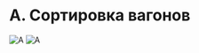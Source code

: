 # A. Сортировка вагонов

![A](https://github.com/user-attachments/assets/f5934904-6be8-4c4d-877d-a4e365000401)
![A](https://github.com/user-attachments/assets/068e382b-770f-403c-bef0-5a8a93987246)


